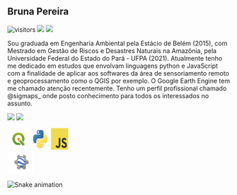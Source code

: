 <h2>Bruna Pereira</h2>


<!--Rede sociais-->
![visitors](https://visitor-badge.laobi.icu/badge?page_id=Brularissap.earthengine-js)
<a href ="https://www.instagram.com/sigmaps_/"><img src="https://img.shields.io/badge/My-Instagram-red"></a>
<a href ="https://www.linkedin.com/in/bruna-pereira-989395ab/"><img src="https://img.shields.io/badge/My-Linkedin-blue"></a>


 
<!-- Quem sou eu?-->
Sou graduada em Engenharia Ambiental pela Estácio de Belém (2015), com Mestrado em Gestão de Riscos e Desastres Naturais na Amazônia, pela Universidade Federal do Estado do Pará - UFPA (2021). Atualmente tenho me dedicado em estudos que envolvam linguagens python e JavaScript com a finalidade de aplicar aos softwares da área de sensoriamento remoto e geoprocessamento como o QGIS por exemplo. O Google Earth Engine tem me chamado atenção recentemente. Tenho um perfil profissional chamado @sigmaps_ onde posto conhecimento para todos os interessados no assunto.


<!-- GitHub Stats-->
<div>
<img height="180em" src="https://github-readme-stats.vercel.app/api?username=Brularissap&show_icons=true&theme=default" />
<img height="180em" src="https://github-readme-stats.vercel.app/api/top-langs/?username=Brularissap&layout=compac&tlangs_count=16&theme=default"/>
 
</div>

<!-- Abaixo estão os icones para python, js, qgis e gee -->

<img src="https://raw.githubusercontent.com/Brularissap/Brularissap/main/qgis-icon.png"
     width="50" 
     height="50" />
<img src="https://raw.githubusercontent.com/Brularissap/Brularissap/main/python-original.svg"
     width="40" 
     height="50" />
<img src="https://raw.githubusercontent.com/Brularissap/Brularissap/main/javascript-original.svg"
     width="40" 
     height="50" />  
<img src="https://raw.githubusercontent.com/Brularissap/Brularissap/main/google_earth_engine_logo.png" 
     width="60" 
     height="50" />


![Snake animation](https://github.com/Brularissap/Brularissap/blob/output/github-contribution-grid-snake.svg)
